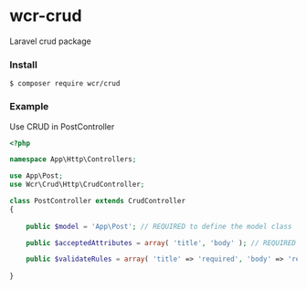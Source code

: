 # wcr-crud
Laravel crud package

### Install
```
$ composer require wcr/crud
```
### Example
Use CRUD in PostController
```php
<?php

namespace App\Http\Controllers;

use App\Post;
use Wcr\Crud\Http\CrudController;

class PostController extends CrudController
{
    
    public $model = 'App\Post'; // REQUIRED to define the model class

    public $acceptedAttributes = array( 'title', 'body' ); // REQUIRED to define accepted attributes by form

    public $validateRules = array( 'title' => 'required', 'body' => 'required' ); // OPTIONAL to define form validation
    
}
```
